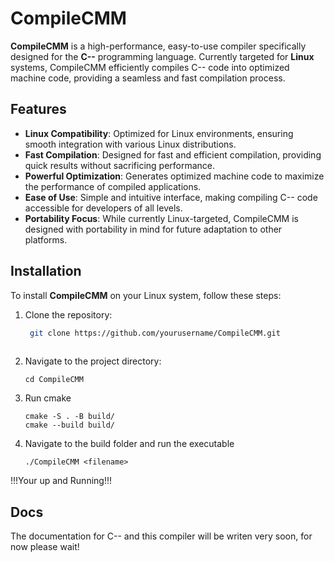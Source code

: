 # CompileCMM

**CompileCMM** is a high-performance, easy-to-use compiler specifically designed for the **C--** programming language. Currently targeted for **Linux** systems, CompileCMM efficiently compiles C-- code into optimized machine code, providing a seamless and fast compilation process.

## Features

- **Linux Compatibility**: Optimized for Linux environments, ensuring smooth integration with various Linux distributions.
- **Fast Compilation**: Designed for fast and efficient compilation, providing quick results without sacrificing performance.
- **Powerful Optimization**: Generates optimized machine code to maximize the performance of compiled applications.
- **Ease of Use**: Simple and intuitive interface, making compiling C-- code accessible for developers of all levels.
- **Portability Focus**: While currently Linux-targeted, CompileCMM is designed with portability in mind for future adaptation to other platforms.

## Installation

To install **CompileCMM** on your Linux system, follow these steps:

1. Clone the repository:
   ```bash
    git clone https://github.com/yourusername/CompileCMM.git
  
2. Navigate to the project directory:
    ```
    cd CompileCMM

3. Run cmake
   ```
   cmake -S . -B build/
   cmake --build build/
4. Navigate to the build folder and run the executable
   ```
   ./CompileCMM <filename>
!!!Your up and Running!!!

## Docs 

The documentation for C-- and this compiler will be writen very soon, for now please wait!

